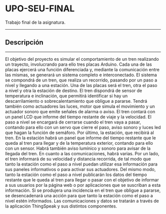 # UPO-SEU-FINAL

Trabajo final de la asignatura.

---

## Descripción
---

El objetivo del proyecto es simular el comportamiento de un tren realizando un trayecto, involucrando para ello tres placas Arduino. Cada una de las placas ejercerá una función diferenciada y, mediante la comunicación entre las mismas, se generará un sistema completo e interconectado. El sistema se compondrá de un tren, que realiza un recorrido, pasando por un paso a nivel y llegando a una estación. Una de las placas será el tren, otra el paso a nivel y otra la estación de destino.
El tren dispondrá de sensor de temperatura e inclinación, que permitirá identificar si hay un descarrilamiento o sobrecalentamiento que obligue a pararse. Tendrá también como actuadores las luces, motor que simula el movimiento y un actuador sonoro que emite señales de alarma o aviso. El tren contará con un panel LCD que informe del tiempo restante de viaje y la velocidad.
El paso a nivel se encargará de cerrarse cuando el tren vaya a pasar, contando para ello con un servo que cierre el paso, aviso sonoro y luces led que hagan la función de semáforo.
Por último, la estación, que recibirá al tren. En la estación habrá un panel que informe del tiempo restante que le queda al tren para llegar y de la temperatura exterior, contando para ello con un sensor. Habrá también aviso lumínico y sonoro para avisar de la llegada del tren.
En cuanto a las comunicaciones, habrá varias. Por un lado, el tren informará de su velocidad y distancia recorrida, de tal modo que tanto la estación como el paso a nivel puedan utilizar esa información para sus paneles informativos o para activar sus actuadores. Del mismo modo, tanto la estación como el paso a nivel publicarán los datos del tiempo restante que le queda al tren para llegar o pasar con el objetivo de informar a sus usuarios por la página web o por aplicaciones que se suscriban a esta información. Si se produjera una incidencia en el tren que obligue a pararse, se desencadenará una acción para que tanto la estación como el paso a nivel estén informados. Las comunicaciones y datos se tratarán a través de la aplicación ThingSpeak y sus distintos componentes.